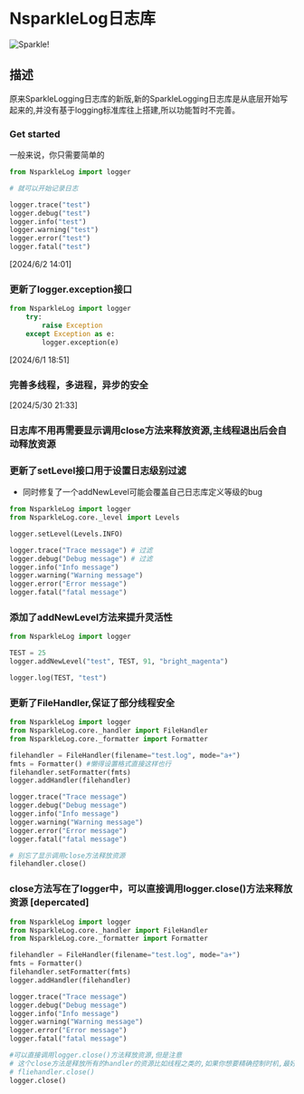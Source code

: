 # NsparkleLog日志库

![Sparkle!](https://github.com/KOKOMI12345/NewSparkleLogging/blob/main/picture_pixiv_116702098_0.jpg)

## 描述

原来SparkleLogging日志库的新版,新的SparkleLogging日志库是从底层开始写起来的,并没有基于logging标准库往上搭建,所以功能暂时不完善。

### Get started

一般来说，你只需要简单的

```python
from NsparkleLog import logger

# 就可以开始记录日志

logger.trace("test")
logger.debug("test")
logger.info("test")
logger.warning("test")
logger.error("test")
logger.fatal("test")
```

[2024/6/2 14:01]

### 更新了logger.exception接口

```python
from NsparkleLog import logger
    try:
        raise Exception
    except Exception as e:
        logger.exception(e)
```

[2024/6/1 18:51]

### 完善多线程，多进程，异步的安全

[2024/5/30 21:33]

### 日志库不用再需要显示调用close方法来释放资源,主线程退出后会自动释放资源

### 更新了setLevel接口用于设置日志级别过滤

- 同时修复了一个addNewLevel可能会覆盖自己日志库定义等级的bug

```python
from NsparkleLog import logger
from NsparkleLog.core._level import Levels

logger.setLevel(Levels.INFO)

logger.trace("Trace message") # 过滤
logger.debug("Debug message") # 过滤
logger.info("Info message")
logger.warning("Warning message")
logger.error("Error message")
logger.fatal("fatal message")


```

### 添加了addNewLevel方法来提升灵活性

```python
from NsparkleLog import logger

TEST = 25
logger.addNewLevel("test", TEST, 91, "bright_magenta")

logger.log(TEST, "test")
```

### 更新了FileHandler,保证了部分线程安全

```python
from NsparkleLog import logger
from NsparkleLog.core._handler import FileHandler
from NsparkleLog.core._formatter import Formatter

filehandler = FileHandler(filename="test.log", mode="a+")
fmts = Formatter() #懒得设置格式直接这样也行
filehandler.setFormatter(fmts)
logger.addHandler(filehandler)

logger.trace("Trace message")
logger.debug("Debug message")
logger.info("Info message")
logger.warning("Warning message")
logger.error("Error message")
logger.fatal("fatal message")

# 别忘了显示调用close方法释放资源
filehandler.close()
```

### close方法写在了logger中，可以直接调用logger.close()方法来释放资源 [depercated]

```python
from NsparkleLog import logger
from NsparkleLog.core._handler import FileHandler
from NsparkleLog.core._formatter import Formatter

filehandler = FileHandler(filename="test.log", mode="a+")
fmts = Formatter()
filehandler.setFormatter(fmts)
logger.addHandler(filehandler)

logger.trace("Trace message")
logger.debug("Debug message")
logger.info("Info message")
logger.warning("Warning message")
logger.error("Error message")
logger.fatal("fatal message")

#可以直接调用logger.close()方法释放资源,但是注意
# 这个close方法是释放所有的handler的资源比如线程之类的,如果你想要精确控制时机,最好还是手动调用每个handler的close方法
# fliehandler.close()
logger.close()
```
